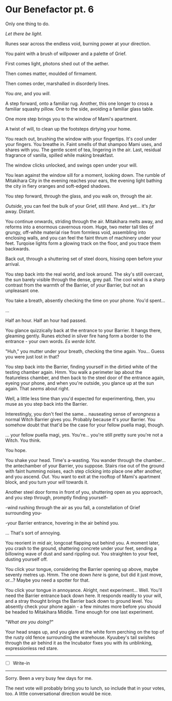 # Our Benefactor pt. 6

Only one thing to do.

*Let there be light.*

Runes sear across the endless void, burning power at your direction.

You paint with a brush of willpower and a palette of Grief.

First comes light, photons shed out of the aether.

Then comes matter, moulded of firmament.

Then comes order, marshalled in disorderly lines.

You *are*, and you *will*.

A step forward, onto a familiar rug. Another, this one longer to cross a familiar squashy pillow. One to the side, avoiding a familiar glass table.

One more step brings you to the window of Mami's apartment.

A twist of will, to clean up the footsteps dirtying your home.

You reach out, brushing the window with your fingertips. It's cool under your fingers. You breathe in. Faint smells of that shampoo Mami uses, and shares with you. The gentle scent of tea, lingering in the air. Last, residual fragrance of vanilla, spilled while making breakfast.

The window clicks unlocked, and swings open under your will.

You lean against the window sill for a moment, looking down. The rumble of Mitakihara City in the evening reaches your ears, the evening light bathing the city in fiery oranges and soft-edged shadows.

You step forward, through the glass, and you walk on, through the air.

*Outside*, you can feel the bulk of your Grief, still *there*. And yet... it's *far* away. Distant.

You continue onwards, striding through the air. Mitakihara melts away, and reforms into a enormous cavernous room. Huge, two meter tall tiles of grungy, off-white material rise from formless void, assembling into enclosing walls, and you can feel the faint thrum of machinery under your feet. Turqoise lights form a glowing track on the floor, and you trace them backwards.

Back out, through a shuttering set of steel doors, hissing open before your arrival.

You step back into the real world, and look around. The sky's still overcast, the sun barely visible through the dense, grey pall. The cool wind is a sharp contrast from the warmth of the Barrier, of *your* Barrier, but not an unpleasant one.

You take a breath, absently checking the time on your phone. You'd spent...

...

Half an hour. Half an hour had passed.

You glance quizzically back at the entrance to your Barrier. It hangs there, gleaming gently. Runes etched in silver fire hang form a border to the entrance - your own words. *Es werde licht*.

"Huh," you mutter under your breath, checking the time again. You... Guess you were just lost in that?

You step back into the Barrier, finding yourself in the dirtied white of the testing chamber again. Hmm. You walk a perimeter lap about the featureless chamber, and then back to the steel door of the entrance again, eyeing your phone, and when you're outside, you glance up at the sun again. That *seems* about right.

Well, a little less time than you'd expected for experimenting, then, you muse as you step back into the Barrier.

Interestingly, you don't feel the same... nauseating sense of *wrongness* a normal Witch Barrier gives you. Probably because it's *your* Barrier. You somehow doubt that that'd be the case for your fellow puella magi, though.

... your fellow puella magi, yes. You're... you're still pretty sure you're not a Witch. You think.

You hope.

You shake your head. Time's a-wasting. You wander through the chamber... the antechamber of your Barrier, you suppose. Stairs rise out of the ground with faint humming noises, each step clicking into place one after another, and you ascend. *Out*. You want to exit at the rooftop of Mami's apartment block, and you turn your *will* towards it.

Another steel door forms in front of you, shuttering open as you approach, and you step through, promptly finding yourself-

-wind rushing through the air as you fall, a constellation of Grief surrounding you-

-your Barrier entrance, hovering in the air behind you.

... That's sort of annoying.

You reorient in mid air, longcoat flapping out behind you. A moment later, you crash to the ground, shattering concrete under your feet, sending a billowing wave of dust and sand rippling out. You straighten to your feet, dusting yourself off.

You click your tongue, considering the Barrier opening up above, maybe seventy metres up. Hmm. The one down *here* is gone, but did it just move, or...? Maybe you need a spotter for that.

You click your tongue in annoyance. Alright, next experiment... Well. You'll need the Barrier entrance back down here. It responds readily to your will, and a stray thought brings the Barrier back down to ground level. You absently check your phone again - a few minutes more before you should be headed to Mitakihara Middle. Time enough for one last experiment.

"*What are you doing?*"

Your head snaps up, and you glare at the white form perching on the top of the rusty old fence surrounding the warehouse. Kyuubey's tail swishes through the air behind it as the Incubator fixes you with its unblinking, expressionless red stare.

---

- [ ] Write-in

---

Sorry. Been a very busy few days for me.

The next vote will probably bring you to lunch, so include that in your votes, too. A little conversational direction would be nice.
